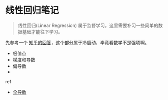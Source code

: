 线性回归笔记
=====

> 线性回归(Linear Regression) 属于监督学习，这里需要补习一些简单的数据基础才能往下学习。

先参考一个 [知乎的回答](https://www.zhihu.com/question/36324957)，这个部分属于冷启动，毕竟看数学不是强项啊。


* 极值点
* 梯度和导数
* 偏导数
* 


ref
* [全导数](https://www.zhihu.com/question/26966355/answer/154857139)
